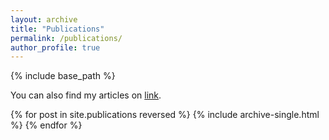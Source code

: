 ```yaml
---
layout: archive
title: "Publications"
permalink: /publications/
author_profile: true
---
```


{% include base_path %}

You can also find my articles on [link]({{site.author.googlescholar}}).

{% for post in site.publications reversed %}
  {% include archive-single.html %}
{% endfor %}
